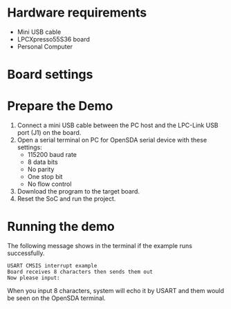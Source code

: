 Hardware requirements
===================
- Mini USB cable
- LPCXpresso55S36 board
- Personal Computer

Board settings
============

Prepare the Demo
===============
1.  Connect a mini USB cable between the PC host and the LPC-Link USB port (J1) on the board.
2.  Open a serial terminal on PC for OpenSDA serial device with these settings:
    - 115200 baud rate
    - 8 data bits
    - No parity
    - One stop bit
    - No flow control
3.  Download the program to the target board.
4.  Reset the SoC and run the project.

Running the demo
===============
The following message shows in the terminal if the example runs successfully.

~~~~~~~~~~~~~~~~~~~~~~~~~~~~~~
USART CMSIS interrupt example
Board receives 8 characters then sends them out
Now please input:
~~~~~~~~~~~~~~~~~~~~~~~~~~~~~~

When you input 8 characters, system will echo it by USART and them would be seen on the OpenSDA terminal.
